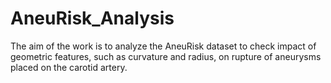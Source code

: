 # AneuRisk_Analysis
The aim of the work is to analyze the AneuRisk dataset to check impact of geometric features, such as curvature and radius, on rupture of aneurysms placed on the carotid artery. 
